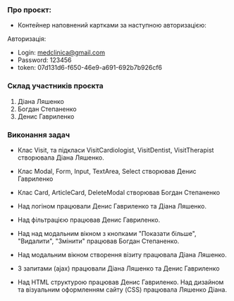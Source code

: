 ### Про проєкт:

* Контейнер наповнений картками за наступною авторизацією:

Авторизація: 
* Login: medclinica@gmail.com
* Password: 123456
* token: 07d131d6-f650-46e9-a691-692b7b926cf6



### Склад участників проєкта 
1. Діана Ляшенко
2. Богдан Степаненко
3. Денис Гавриленко

### Виконання задач 

* Клас Visit, та підкласи VisitCardiologist, VisitDentist, VisitTherapist створювала Діана Ляшенко.

* Клас Modal, Form, Input, TextArea, Select створював Денис Гавриленко

* Клас Card, ArticleCard, DeleteModal створював Богдан Степаненко

* Над логіном працювали Денис Гавриленко та Діана Ляшенко.

* Над фільтрацією працював Денис Гавриленко. 

* Над над модальним вікном з кнопками "Показати більше", "Видалити", "Змінити" працював Богдан Степаненко.

* Над модальним вікном створення візиту працювала Діана Ляшенко.

* З запитами (ajax) працювали Діана Ляшенко та Денис Гавриленко

* Над HTML структурою працював Денис Гавриленко. Над дизайном та візуальним оформленням сайту (CSS) працювала Ляшенко Діана.

